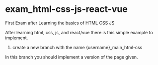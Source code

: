 # exam_html-css-js-react-vue
First Exam after Learning the basics of HTML CSS JS

After learning html, css, js, and react/vue there is this simple example to implement.

1. create a new branch with the name {username}_main_html-css

In this branch you should implement a version of the page given.